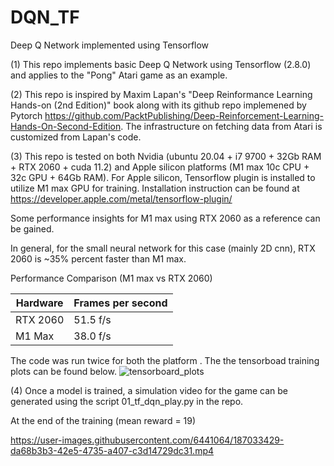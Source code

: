# DQN_TF
Deep Q Network implemented using Tensorflow

(1) This repo implements basic Deep Q Network using Tensorflow (2.8.0) and applies to the "Pong" Atari game as an example.

(2) This repo is inspired by Maxim Lapan's "Deep Reinformance Learning Hands-on (2nd Edition)" book along with its github repo implemened by Pytorch https://github.com/PacktPublishing/Deep-Reinforcement-Learning-Hands-On-Second-Edition. The infrastructure on fetching data from Atari is customized from Lapan's code.

(3) This repo is tested on both Nvidia (ubuntu 20.04 + i7 9700 + 32Gb RAM + RTX 2060 + cuda 11.2) and Apple silicon platforms (M1 max 10c CPU + 32c GPU + 64Gb RAM). For Apple silicon, Tensorflow plugin is installed to utilize M1 max GPU for training. Installation instruction can be found at https://developer.apple.com/metal/tensorflow-plugin/ 


Some performance insights for M1 max using RTX 2060 as a reference can be gained. 

In general, for the small neural network for this case (mainly 2D cnn), RTX 2060 is ~35% percent faster than M1 max. 

Performance Comparison (M1 max vs RTX 2060) 

| Hardware | Frames per second |
| ------------- | ------------- |
| RTX 2060  |   51.5 f/s |
| M1 Max |  38.0 f/s|

The code was run twice for both the platform . The the tensorboad training plots can be found below. 
![tensorboard_plots](https://user-images.githubusercontent.com/6441064/187032536-7b22d528-5c3c-4428-8c7e-8b2693877af8.png)



(4) Once a model is trained, a simulation video for the game can be generated using the script 01_tf_dqn_play.py in the repo.
 
At the end of the training (mean reward = 19) 

https://user-images.githubusercontent.com/6441064/187033429-da68b3b3-42e5-4735-a407-c3d14729dc31.mp4









